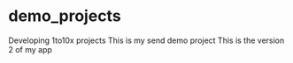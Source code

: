 # demo_projects
Developing 1to10x projects
This is my send demo project
This is the version 2 of my app
